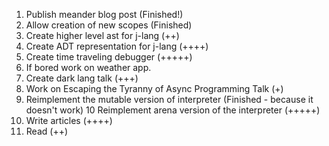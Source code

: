 1. Publish meander blog post (Finished!)
2. Allow creation of new scopes (Finished)
3. Create higher level ast for j-lang (++)
4. Create ADT representation for j-lang (++++)
5. Create time traveling debugger (+++++)
6. If bored work on weather app.
7. Create dark lang talk (+++)
8. Work on Escaping the Tyranny of Async Programming Talk (+)
9. Reimplement the mutable version of interpreter (Finished - because it doesn't work)
10 Reimplement arena version of the interpreter (+++++)
10. Write articles (++++)
11. Read (++)